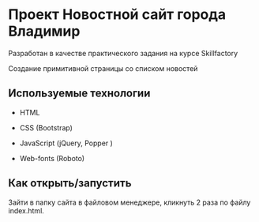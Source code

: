 # Проект Новостной сайт города Владимир

Разработан в качестве практического задания на курсе Skillfactory

Создание примитивной страницы со списком новостей

## Используемые технологии

* HTML

* CSS (Bootstrap)

* JavaScript (jQuery, Popper )

* Web-fonts (Roboto)

## Как открыть/запустить

Зайти в папку сайта в файловом менеджере, кликнуть 2 раза по файлу index.html.